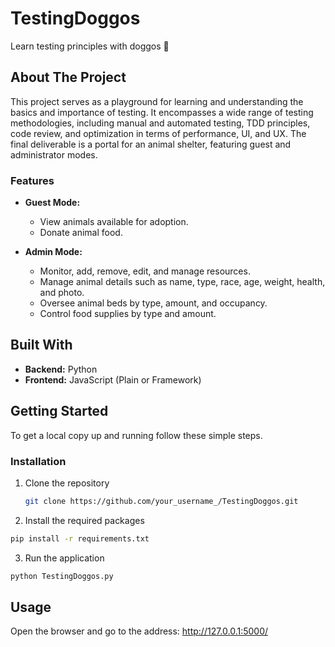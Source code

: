 # TestingDoggos

Learn testing principles with doggos 🐶

## About The Project

This project serves as a playground for learning and understanding the basics and importance of testing. It encompasses a wide range of testing methodologies, including manual and automated testing, TDD principles, code review, and optimization in terms of performance, UI, and UX. The final deliverable is a portal for an animal shelter, featuring guest and administrator modes.

### Features

- **Guest Mode:**
  - View animals available for adoption.
  - Donate animal food.

- **Admin Mode:**
  - Monitor, add, remove, edit, and manage resources.
  - Manage animal details such as name, type, race, age, weight, health, and photo.
  - Oversee animal beds by type, amount, and occupancy.
  - Control food supplies by type and amount.

## Built With

- **Backend:** Python
- **Frontend:** JavaScript (Plain or Framework)

## Getting Started

To get a local copy up and running follow these simple steps.

### Installation

1. Clone the repository
   ```bash
   git clone https://github.com/your_username_/TestingDoggos.git
2. Install the required packages

  ```bash
  pip install -r requirements.txt
```

3. Run the application

  ```bash
  python TestingDoggos.py
```

## Usage
Open the browser and go to the address: http://127.0.0.1:5000/
